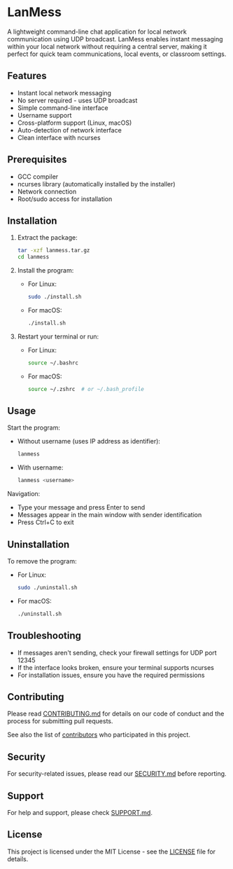 # LanMess

A lightweight command-line chat application for local network communication using UDP broadcast. LanMess enables instant messaging within your local network without requiring a central server, making it perfect for quick team communications, local events, or classroom settings.

## Features

- Instant local network messaging
- No server required - uses UDP broadcast
- Simple command-line interface
- Username support
- Cross-platform support (Linux, macOS)
- Auto-detection of network interface
- Clean interface with ncurses

## Prerequisites

- GCC compiler
- ncurses library (automatically installed by the installer)
- Network connection
- Root/sudo access for installation

## Installation

1. Extract the package:
   ```bash
   tar -xzf lanmess.tar.gz
   cd lanmess
   ```

2. Install the program:
   - For Linux:
     ```bash
     sudo ./install.sh
     ```
   - For macOS:
     ```bash
     ./install.sh
     ```

3. Restart your terminal or run:
   - For Linux:
     ```bash
     source ~/.bashrc
     ```
   - For macOS:
     ```bash
     source ~/.zshrc  # or ~/.bash_profile
     ```

## Usage

Start the program:
- Without username (uses IP address as identifier):
  ```bash
  lanmess
  ```
- With username:
  ```bash
  lanmess <username>
  ```

Navigation:
- Type your message and press Enter to send
- Messages appear in the main window with sender identification
- Press Ctrl+C to exit

## Uninstallation

To remove the program:
- For Linux:
  ```bash
  sudo ./uninstall.sh
  ```
- For macOS:
  ```bash
  ./uninstall.sh
  ```

## Troubleshooting

- If messages aren't sending, check your firewall settings for UDP port 12345
- If the interface looks broken, ensure your terminal supports ncurses
- For installation issues, ensure you have the required permissions

## Contributing

Please read [CONTRIBUTING.md](CONTRIBUTING.md) for details on our code of conduct and the process for submitting pull requests.

See also the list of [contributors](AUTHORS.md) who participated in this project.

## Security

For security-related issues, please read our [SECURITY.md](SECURITY.md) before reporting.

## Support

For help and support, please check [SUPPORT.md](SUPPORT.md).

## License

This project is licensed under the MIT License - see the [LICENSE](LICENSE) file for details.
